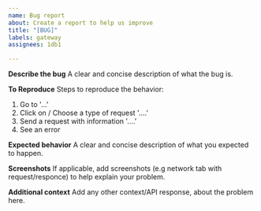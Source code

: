 ```yaml
---
name: Bug report
about: Create a report to help us improve
title: "[BUG]"
labels: gateway
assignees: 1db1

---
```


**Describe the bug**
A clear and concise description of what the bug is.

**To Reproduce**
Steps to reproduce the behavior:

1. Go to '...'
2. Click on / Choose a type of request '....'
3. Send a request with information '....'
4. See an error

**Expected behavior**
A clear and concise description of what you expected to happen.

**Screenshots**
If applicable, add screenshots (e.g network tab with request/responce) to help explain your problem.

**Additional context**
Add any other context/API response,  about the problem here.
